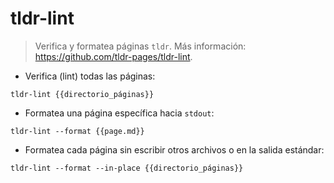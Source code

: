 # tldr-lint

> Verifica y formatea páginas `tldr`.
> Más información: <https://github.com/tldr-pages/tldr-lint>.

- Verifica (lint) todas las páginas:

`tldr-lint {{directorio_páginas}}`

- Formatea una página específica hacia `stdout`:

`tldr-lint --format {{page.md}}`

- Formatea cada página sin escribir otros archivos o en la salida estándar:

`tldr-lint --format --in-place {{directorio_páginas}}`

